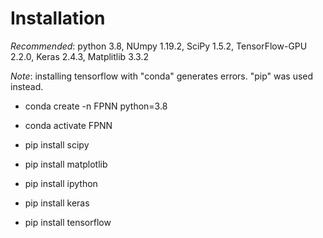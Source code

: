 
# Installation

*Recommended*: python 3.8, NUmpy 1.19.2, SciPy 1.5.2, TensorFlow-GPU 2.2.0, Keras 2.4.3, Matplitlib 3.3.2


*Note*: installing tensorflow with "conda" generates errors. "pip" was used instead.



- conda create -n FPNN python=3.8

- conda activate FPNN

- pip install scipy

- pip install matplotlib

- pip install ipython

- pip install keras

- pip install tensorflow




